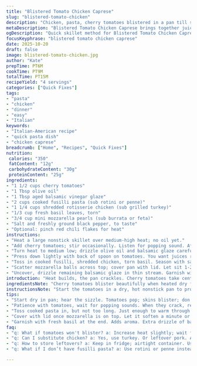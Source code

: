 ```yaml
---
title: "Blistered Tomato Chicken Caprese"
slug: "blistered-tomato-chicken"
description: "Chicken, pasta, cherry tomatoes blistered in a pan till skins crack. Toss rotini, fresh basil, mozzarella balls to finish. Quick skillet method with balsamic punch and olive oil. Juices released under gentle spoon pressure build sauce. Covered lid melts cheese gently over heat. Useful swaps for rotini and mozzarella. Visual cues for blister and slight sizzle, plus aroma of sweet caramelized tomato and basil freshness. Ready pasta cuts down prep time. Nearly 15 minutes cook time, easy weeknight fix. Four servings with balanced protein and carbs."
metaDescription: "Blistered Tomato Chicken Caprese brings together juicy cherry tomatoes, chicken, and pasta for a quick and flavorful Italian-American dinner."
ogDescription: "Quick skillet method for Blistered Tomato Chicken Caprese. Juicy tomatoes, tender chicken, and pasta come together in just 15 minutes."
focusKeyphrase: "blistered tomato chicken caprese"
date: 2025-10-20
draft: false
image: blistered-tomato-chicken.jpg
author: "Kate"
prepTime: PT6M
cookTime: PT9M
totalTime: PT15M
recipeYield: "4 servings"
categories: ["Quick Fixes"]
tags:
- "pasta"
- "chicken"
- "dinner"
- "easy"
- "Italian"
keywords:
- "Italian-American recipe"
- "quick pasta dish"
- "chicken caprese"
breadcrumb: ["Home", "Recipes", "Quick Fixes"]
nutrition: 
 calories: "350"
 fatContent: "12g"
 carbohydrateContent: "30g"
 proteinContent: "25g"
ingredients:
- "1 1/2 cups cherry tomatoes"
- "1 Tbsp olive oil"
- "1 Tbsp aged balsamic vinegar glaze"
- "2 cups cooked fusilli pasta (sub rotini or penne)"
- "1 1/4 cups shredded rotisserie chicken (sub grilled turkey)"
- "1/3 cup fresh basil leaves, torn"
- "3/4 cup mini mozzarella pearls (sub burrata or feta)"
- "Salt and freshly ground black pepper, to taste"
- "Optional: pinch red chili flakes for heat"
instructions:
- "Heat a large nonstick skillet over medium-high heat; no oil yet."
- "Add cherry tomatoes; stir occasionally. Listen for popping sound. After about 4-5 minutes skins start to blister, wrinkle — don’t rush this."
- "Turn heat to medium low; drizzle olive oil and balsamic glaze carefully — expect small splatter; use a longer spoon to stir gently."
- "Press down lightly with back of spoon on tomatoes. You want juices releasing without smashing every tomato."
- "Toss in cooked fusilli, shredded chicken, torn basil. Season with salt, pepper, and if you like, red chili flakes. Stir quickly, just 10-15 seconds to warm through."
- "Scatter mozzarella balls across top; cover pan with lid. Let sit 1-2 minutes so cheese softens, just melts—no full melting or burning."
- "Uncover, drizzle remaining balsamic glaze in thin stream. Garnish with extra basil leaves for punch and aroma. Serve warm, immediately."
introduction: "Heat builds, the pan crackles. Cherry tomatoes take center stage first — you want that skin broken, blistered, releasing sweet juices, not just cooked soft. Then toss in pasta and shredded chicken, warmed through but not overdone. Fresh basil tears bring brightness when tossed last, with mozzarella balls melting gently beneath a lid to keep creaminess intact without turning stringy. Balsamic glaze pulls everything together — sweet, tangy, sticky. The smell of caramelizing tomatoes with basil hits before the first bite. Quick to assemble with ready pasta. A dinner to get the balance right between quickness and flavor complexity."
ingredientsNote: "Cherry tomatoes blister beautifully when heated dry first in the pan—this brings out sweetness without sogginess. Using aged balsamic glaze adds thick sweetness and shine, easier to drizzle than straight balsamic vinegar, which can be thin and watery. Rotini is traditional but fusilli or penne are fine substitutes, holding sauce and juices well. Swap shredded rotisserie chicken with turkey for a leaner option or leftover pulled pork for a twist. Mini mozzarella balls are classic but burrata can add creaminess while feta adds sharpness. Olive oil quality is key—extra virgin for flavor depth. Salt carefully to enhance tomato juices without drying pasta. Optional chili flakes for a kick."
instructionsNote: "Start the tomatoes in a dry, hot nonstick pan to promote blistering without excess sweating or steaming. Patience matters—wait for visible skin cracking and popping sounds before adding oil. The splash and sizzle when adding olive oil and balsamic is normal; stir gently to keep juice and glaze together. Pressing tomatoes releases natural juices, forming a slick, flavorful pan sauce to cling to pasta and chicken. Toss cooked pasta and protein last to avoid mushiness, warming just enough. Adding cheese last and covering briefly is a technique to soften without melting away structure or creating stringy cheese. Drizzle balsamic at the end to preserve glaze’s texture and flavor contrast. Garnish fresh basil off heat for brightness and aroma punch. If tomatoes don’t blister quickly, increase heat slightly but watch carefully to avoid burning."
tips:
- "Start dry in pan; hear the sizzle. Tomatoes pop; skins blister; don't rush this. Medium-high heat first, then medium low when adding oil."
- "Patience with tomatoes, wait for popping sounds. When they crack, release sweetness. Then add oil and balsamic. Watch for splatter."
- "Toss cooked pasta in, but not too long. Just enough to warm through. Warm chicken also; don't overdo. Keep textures distinct."
- "Cover with lid once mozzarella is on top. Let it soften a minute or two. Not full melt. Just a gentle heat, keeping shape."
- "Garnish with fresh basil at the end. Adds aroma. Extra drizzle of balsamic helps. Visual cues, aroma crucial for finishing strong."
faq:
- "q: What if tomatoes won't blister? a: Increase heat slightly; wait for popping sounds. Watch closely to avoid burning skin."
- "q: Can I substitute chicken? a: Yes, use turkey. Or leftover pork. Aim for shredded; keep it moist and in bite-sized pieces."
- "q: How to store leftovers? a: Keep in fridge; airtight container. Use within 2-3 days. Reheat on low heat, to avoid tough chicken."
- "q: What if I don’t have fusilli pasta? a: Use rotini or penne instead. Both hold sauce well; maintain texture in the dish."

---
```


